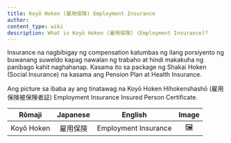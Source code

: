 ```yaml
---
title: Koyō Hoken (雇用保険) Employment Insurance
author:
content_type: wiki
description: What is Koyō Hoken (雇用保険) (Employment Insurance)?
---
```

Insurance na nagbibigay ng compensation katumbas ng ilang porsiyento ng buwanang suweldo kapag nawalan ng trabaho at hindi makakuha ng panibago kahit naghahanap. Kasama ito sa package ng Shakai Hoken (Social Insurance) na kasama ang Pension Plan at Health Insurance.

Ang picture sa ibaba ay ang tinatawag na Koyō Hoken Hihokenshashō (雇用保険被保険者証) Employment Insurance Insured Person Certificate.

| Rōmaji | Japanese | English | Image |
| :---: | :---: | :---: | :---: | 
| Koyō Hoken | 雇用保険 | Employment Insurance | [🖼️](koyo-hoken-employment-insurance.jpg "Koyō Hoken") |